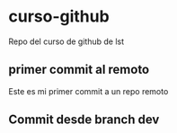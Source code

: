 # curso-github
Repo del curso de github de lst

## primer commit al remoto
Este es mi primer commit a  un repo remoto

## Commit desde branch dev